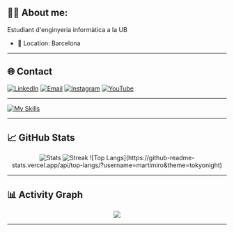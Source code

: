 ## 👨‍💻 About me:
Estudiant d'enginyeria informàtica a la UB
- 📍 Location: Barcelona

---

## 🌐 Contact
[![LinkedIn](https://img.shields.io/badge/LinkedIn-0A66C2?style=for-the-badge&logo=linkedin&logoColor=white)](https://www.linkedin.com/in/mart%C3%AD-mir%C3%B3-barcel%C3%B3-b68539336/)
[![Email](https://img.shields.io/badge/Email-D14836?style=for-the-badge&logo=gmail&logoColor=white)](mailto:marti.miro.06@gmail.com)
[![Instagram](https://img.shields.io/badge/Instagram-E4405F?style=for-the-badge&logo=instagram&logoColor=white)](https://www.instagram.com/marti.miroo/)
[![YouTube](https://img.shields.io/badge/YouTube-FF0000?style=for-the-badge&logo=youtube&logoColor=white)](https://www.youtube.com/@martimiroo)

---

[![My Skills](https://skillicons.dev/icons?i=python,java,cpp,vscode,github,git,vim,linux)](https://skillicons.dev)

---

## 📈 GitHub Stats
<div align="center">
<img src="https://github-readme-stats.vercel.app/api?username=martimiro&show_icons=true&theme=tokyonight" alt="Stats" />
<img src="https://github-readme-streak-stats.herokuapp.com?user=martimiro&theme=tokyonight" alt="Streak" />
![Top Langs](https://github-readme-stats.vercel.app/api/top-langs/?username=martimiro&theme=tokyonight)
</div>

---

## 📊 Activity Graph
<div align="center">
<img src="https://github-readme-activity-graph.vercel.app/graph?username=martimiro&theme=tokyo-night&area=true" />
</div>

---

